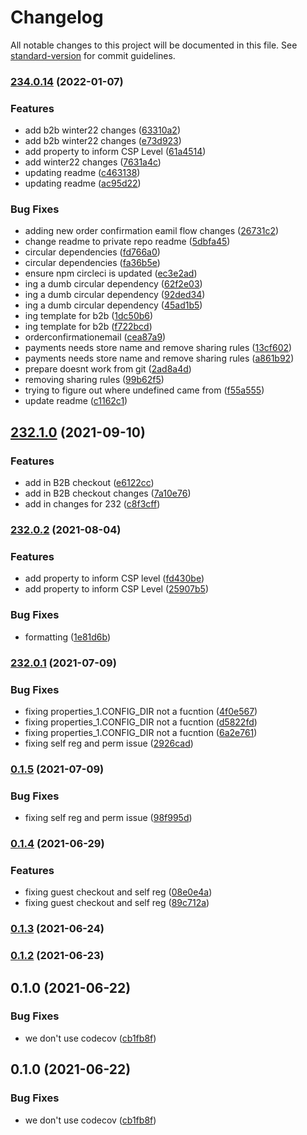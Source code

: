 # Changelog

All notable changes to this project will be documented in this file. See [standard-version](https://github.com/conventional-changelog/standard-version) for commit guidelines.

### [234.0.14](https://github.com/forcedotcom/commerce-on-lightning/compare/v232.1.0...v234.0.14) (2022-01-07)


### Features

* add b2b winter22 changes ([63310a2](https://github.com/forcedotcom/commerce-on-lightning/commit/63310a23aac538d065760f05d95cfb4faf3688c0))
* add b2b winter22 changes ([e73d923](https://github.com/forcedotcom/commerce-on-lightning/commit/e73d923c5be3bccdd35c252b5f286a6975bbc0ff))
* add property to inform CSP Level ([61a4514](https://github.com/forcedotcom/commerce-on-lightning/commit/61a4514061c82b506aa3e6b0406e920efc4e2975))
* add winter22 changes ([7631a4c](https://github.com/forcedotcom/commerce-on-lightning/commit/7631a4ceb5769a07aedeb02b440af826e7c5ccba))
* updating readme ([c463138](https://github.com/forcedotcom/commerce-on-lightning/commit/c4631386955f065bc53e56f8a1f2ebb9ef6b8c86))
* updating readme ([ac95d22](https://github.com/forcedotcom/commerce-on-lightning/commit/ac95d22e372cb1e78fd62a872926f952ac4c0da1))


### Bug Fixes

* adding new order confirmation eamil flow changes ([26731c2](https://github.com/forcedotcom/commerce-on-lightning/commit/26731c2c39edaac0c11dd74ac90447588feaa5ef))
* change readme to private repo readme ([5dbfa45](https://github.com/forcedotcom/commerce-on-lightning/commit/5dbfa45d496a3de2b65f2ac7b0a3a10138e44024))
* circular dependencies ([fd766a0](https://github.com/forcedotcom/commerce-on-lightning/commit/fd766a0bc6b134fd38418b8dda2c69023f82554a))
* circular dependencies ([fa36b5e](https://github.com/forcedotcom/commerce-on-lightning/commit/fa36b5e81ac3f9057565a5010e69df519a5c6ddb))
* ensure npm circleci is updated ([ec3e2ad](https://github.com/forcedotcom/commerce-on-lightning/commit/ec3e2adc1aa2a771ccd2f6d419ca7f3d807ec9ef))
* ing a dumb circular dependency ([62f2e03](https://github.com/forcedotcom/commerce-on-lightning/commit/62f2e0393219a3498dc44963e331f203275ab350))
* ing a dumb circular dependency ([92ded34](https://github.com/forcedotcom/commerce-on-lightning/commit/92ded34e44d0e366db54f2531de44f848f59dfa1))
* ing a dumb circular dependency ([45ad1b5](https://github.com/forcedotcom/commerce-on-lightning/commit/45ad1b5f187731c70114cd9354260bfee8e1b698))
* ing template for b2b ([1dc50b6](https://github.com/forcedotcom/commerce-on-lightning/commit/1dc50b69a53f8b9a4c1579133ce93c4988b7b9dd))
* ing template for b2b ([f722bcd](https://github.com/forcedotcom/commerce-on-lightning/commit/f722bcd1bafbea5fe9d03f7883c4223495298ebf))
* orderconfirmationemail ([cea87a9](https://github.com/forcedotcom/commerce-on-lightning/commit/cea87a93a4122ffaa96e4fa06c2429a9b20137eb))
* payments needs store name and remove sharing rules ([13cf602](https://github.com/forcedotcom/commerce-on-lightning/commit/13cf602e584559ad5f35f0a5091c332cce18243f))
* payments needs store name and remove sharing rules ([a861b92](https://github.com/forcedotcom/commerce-on-lightning/commit/a861b925f469e8fefeb9808b2df36233c38edefb))
* prepare doesnt work from git ([2ad8a4d](https://github.com/forcedotcom/commerce-on-lightning/commit/2ad8a4d5a852e381adcc172b46730fa46b6b36ce))
* removing sharing rules ([99b62f5](https://github.com/forcedotcom/commerce-on-lightning/commit/99b62f533af2d131e517d05f959d2d31a2f69d0b))
* trying to figure out where undefined came from ([f55a555](https://github.com/forcedotcom/commerce-on-lightning/commit/f55a5550b0a5553e3d76233e6f1dffdc756d1199))
* update readme ([c1162c1](https://github.com/forcedotcom/commerce-on-lightning/commit/c1162c1249fb4cb71328387d9ee058b1db1a36c9))

## [232.1.0](https://github.com/forcedotcom/commerce-on-lightning/compare/v232.0.2...v232.1.0) (2021-09-10)


### Features

* add in B2B checkout ([e6122cc](https://github.com/forcedotcom/commerce-on-lightning/commit/e6122cccaf22e3e2e0489334bee7a9757d385f3d))
* add in B2B checkout changes ([7a10e76](https://github.com/forcedotcom/commerce-on-lightning/commit/7a10e76cb9c42771791638c3edc4d689ffd478da))
* add in changes for 232 ([c8f3cff](https://github.com/forcedotcom/commerce-on-lightning/commit/c8f3cff1927d4f502442a3017bd2f53348fa43fd))

### [232.0.2](https://github.com/forcedotcom/commerce-on-lightning/compare/v232.0.1...v232.0.2) (2021-08-04)


### Features

* add property to inform CSP level ([fd430be](https://github.com/forcedotcom/commerce-on-lightning/commit/fd430be5365b15d2e9d0114373c665f667bd5ccf))
* add property to inform CSP Level ([25907b5](https://github.com/forcedotcom/commerce-on-lightning/commit/25907b50754496742048d96ff11104bbee550322))


### Bug Fixes

* formatting ([1e81d6b](https://github.com/forcedotcom/commerce-on-lightning/commit/1e81d6b629ef05034abc0cca0af8581a36f328f5))

### [232.0.1](https://github.com/forcedotcom/commerce-on-lightning/compare/v0.1.5...v232.0.1) (2021-07-09)


### Bug Fixes

* fixing properties_1.CONFIG_DIR not a fucntion ([4f0e567](https://github.com/forcedotcom/commerce-on-lightning/commit/4f0e567a92e0717288dca1b3f187388764aa52fe))
* fixing properties_1.CONFIG_DIR not a fucntion ([d5822fd](https://github.com/forcedotcom/commerce-on-lightning/commit/d5822fd0bf860686290f55d1d3be43c29fb88a0c))
* fixing properties_1.CONFIG_DIR not a fucntion ([6a2e761](https://github.com/forcedotcom/commerce-on-lightning/commit/6a2e761fb515e4773f25be175dec3f1a6f07145e))
* fixing self reg and perm issue ([2926cad](https://github.com/forcedotcom/commerce-on-lightning/commit/2926cad022d2010b8cc3c054e43b15b5c4f03a63))

### [0.1.5](https://github.com/forcedotcom/commerce-on-lightning/compare/v0.1.4...v0.1.5) (2021-07-09)

### Bug Fixes

-   fixing self reg and perm issue ([98f995d](https://github.com/forcedotcom/commerce-on-lightning/commit/98f995d59e7ce638656da2ea4770e9900556ef50))

### [0.1.4](https://github.com/forcedotcom/commerce-on-lightning/compare/v0.1.3...v0.1.4) (2021-06-29)

### Features

-   fixing guest checkout and self reg ([08e0e4a](https://github.com/forcedotcom/commerce-on-lightning/commit/08e0e4a6917f1135f952820fbd3bdc26c96eb62d))
-   fixing guest checkout and self reg ([89c712a](https://github.com/forcedotcom/commerce-on-lightning/commit/89c712ac108a467f70a833f9366f1b0ee71f0fbf))

### [0.1.3](https://github.com/forcedotcom/commerce-on-lightning/compare/v0.1.2...v0.1.3) (2021-06-24)

### [0.1.2](https://git.soma.salesforce.com/communities/1commerce/compare/v0.1.0...v0.1.2) (2021-06-23)

## 0.1.0 (2021-06-22)

### Bug Fixes

-   we don't use codecov ([cb1fb8f](https://git.soma.salesforce.com/communities/1commerce/commit/cb1fb8fcf49e60ef4acad89f460b3b20c384b683))

## 0.1.0 (2021-06-22)

### Bug Fixes

-   we don't use codecov ([cb1fb8f](https://git.soma.salesforce.com/communities/1commerce/commit/cb1fb8fcf49e60ef4acad89f460b3b20c384b683))

